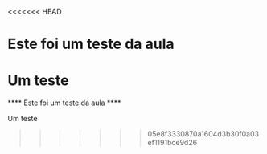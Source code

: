 
<<<<<<< HEAD
# Este foi um teste da aula

**Um teste**
=======
**** Este foi um teste da aula ****

Um teste
>>>>>>> 05e8f3330870a1604d3b30f0a03ef1191bce9d26
